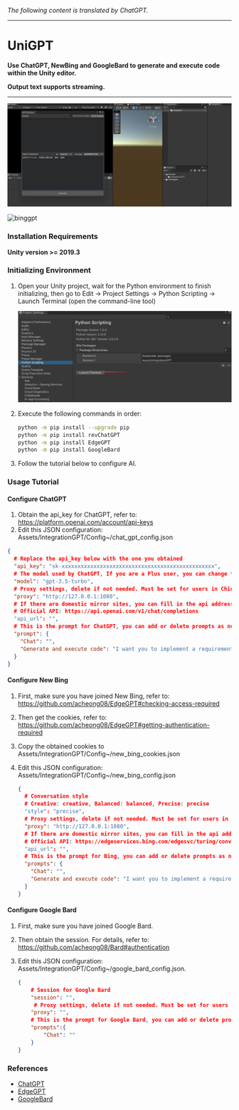 *The following content is translated by ChatGPT.*

---

# UniGPT

**Use ChatGPT, NewBing and GoogleBard to generate and execute code within the Unity editor.**

**Output text supports streaming.**

------

![chatgpt](Screenshots/chatgpt.gif)

![binggpt](Screenshots/binggpt.gif)

### Installation Requirements

**Unity version >= 2019.3**

### Initializing Environment

1. Open your Unity project, wait for the Python environment to finish initializing, then go to Edit -> Project Settings -> Python Scripting -> Launch Terminal (open the command-line tool)

   ![image-20230324020733689](Screenshots/image-20230324020733689.png)

2. Execute the following commands in order:

   ```bash
   python -m pip install --upgrade pip
   python -m pip install revChatGPT
   python -m pip install EdgeGPT
   python -m pip install GoogleBard
   ```

3. Follow the tutorial below to configure AI.

### Usage Tutorial

#### Configure ChatGPT

1. Obtain the api_key for ChatGPT, refer to: https://platform.openai.com/account/api-keys
2. Edit this JSON configuration: Assets/IntegrationGPT/Config~/chat_gpt_config.json

```json
{
  # Replace the api_key below with the one you obtained
  "api_key": "sk-xxxxxxxxxxxxxxxxxxxxxxxxxxxxxxxxxxxxxxxxxxxxxxxx",
  # The model used by ChatGPT, If you are a Plus user, you can change the model to gpt-4.
  "model": "gpt-3.5-turbo",
  # Proxy settings, delete if not needed. Must be set for users in China to access the openai API.
  "proxy": "http://127.0.0.1:1080",
  # If there are domestic mirror sites, you can fill in the api address here
  # Official API: https://api.openai.com/v1/chat/completions
  "api_url": "",
  # This is the prompt for ChatGPT, you can add or delete prompts as needed
  "prompt": {
    "Chat": "",
	"Generate and execute code": "I want you to implement a requirement in Unity and then reply with the code. You need to write the implementation logic in the Test static method of the TemplateClass, and correctly reference the namespace. I hope I don't need to set anything, and I can get the correct results by manually calling the Test method. I hope you only reply with the code, not any other content, and don't add comments.\nMy first requirement is\n"
  }
}
```

#### Configure New Bing

1. First, make sure you have joined New Bing, refer to: https://github.com/acheong08/EdgeGPT#checking-access-required

2. Then get the cookies, refer to: https://github.com/acheong08/EdgeGPT#getting-authentication-required

3. Copy the obtained cookies to Assets/IntegrationGPT/Config~/new_bing_cookies.json

4. Edit this JSON configuration: Assets/IntegrationGPT/Config~/new_bing_config.json

   ```json
   {
     # Conversation style
     # Creative: creative, Balanced: balanced, Precise: precise
     "style": "precise",
     # Proxy settings, delete if not needed. Must be set for users in China to access the Bing API.
     "proxy": "http://127.0.0.1:1080",
     # If there are domestic mirror sites, you can fill in the api address here
     # Official API: https://edgeservices.bing.com/edgesvc/turing/conversation/create
     "api_url": "",
     # This is the prompt for Bing, you can add or delete prompts as needed
     "prompts": {
       "Chat": "",
       "Generate and execute code": "I want you to implement a requirement in Unity and then reply with the code. You need to write the implementation logic in the Test static method of the TemplateClass, and correctly reference the namespace. I hope I don't need to set anything, and I can get the correct results by manually calling the Test method. I hope you only reply with the code, not any other content, and don't add comments.\nMy first requirement is\n"
     }
   }
   ```

#### Configure Google Bard

1. First, make sure you have joined Google Bard.

2. Then obtain the session. For details, refer to: https://github.com/acheong08/Bard#authentication

3. Edit this JSON configuration: Assets/IntegrationGPT/Config~/google_bard_config.json.

   ```json
   {
       # Session for Google Bard
       "session": "",
        # Proxy settings, delete if not needed. Must be set for users in China to access the Google API
       "proxy": "",
       # This is the prompt for Google Bard, you can add or delete prompts as needed
       "prompts":{
           "Chat": ""
       }
   }
   ```

   



### References

- [ChatGPT](https://github.com/acheong08/ChatGPT)
- [EdgeGPT](https://github.com/acheong08/EdgeGPT)
- [GoogleBard](https://github.com/acheong08/Bard)